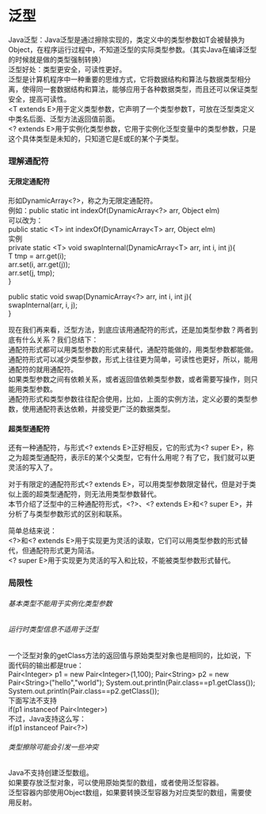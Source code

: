 # 泛型
Java泛型：Java泛型是通过擦除实现的，类定义中的类型参数如T会被替换为Object，在程序运行过程中，不知道泛型的实际类型参数。（其实Java在编译泛型的时候就是做的类型强制转换）<br>
泛型好处：类型更安全，可读性更好。<br>
泛型是计算机程序中一种重要的思维方式，它将数据结构和算法与数据类型相分离，使得同一套数据结构和算法，能够应用于各种数据类型，而且还可以保证类型安全，提高可读性。<br>
\<T extends E>用于定义类型参数，它声明了一个类型参数T，可放在泛型类定义中类名后面、泛型方法返回值前面。<br>
\<? extends E>用于实例化类型参数，它用于实例化泛型变量中的类型参数，只是这个具体类型是未知的，只知道它是E或E的某个子类型。<br>
### 理解通配符
#### 无限定通配符
形如DynamicArray\<?>，称之为无限定通配符。<br>
例如：public static int indexOf(DynamicArray\<?> arr, Object elm)<br>
可以改为：<br>
public static \<T> int indexOf(DynamicArray\<T> arr, Object elm)<br>
实例<br>
private static \<T> void swapInternal(DynamicArray\<T> arr, int i, int j){<br>
    T tmp = arr.get(i);<br>
    arr.set(i, arr.get(j));<br>
    arr.set(j, tmp);<br>
}<br>

public static void swap(DynamicArray\<?> arr, int i, int j){<br>
    swapInternal(arr, i, j);<br>
}<br>

现在我们再来看，泛型方法，到底应该用通配符的形式，还是加类型参数？两者到底有什么关系？我们总结下：<br>
通配符形式都可以用类型参数的形式来替代，通配符能做的，用类型参数都能做。<br>
通配符形式可以减少类型参数，形式上往往更为简单，可读性也更好，所以，能用通配符的就用通配符。<br>
如果类型参数之间有依赖关系，或者返回值依赖类型参数，或者需要写操作，则只能用类型参数。<br>
通配符形式和类型参数往往配合使用，比如，上面的实例方法，定义必要的类型参数，使用通配符表达依赖，并接受更广泛的数据类型。<br>

#### 超类型通配符
还有一种通配符，与形式\<? extends E>正好相反，它的形式为\<? super E>，称之为超类型通配符，表示E的某个父类型，它有什么用呢？有了它，我们就可以更灵活的写入了。<br>

对于有限定的通配符形式\<? extends E>，可以用类型参数限定替代，但是对于类似上面的超类型通配符，则无法用类型参数替代。<br>
本节介绍了泛型中的三种通配符形式，<?>、<? extends E>和<? super E>，并分析了与类型参数形式的区别和联系。

简单总结来说：<br>
\<?>和\<? extends E>用于实现更为灵活的读取，它们可以用类型参数的形式替代，但通配符形式更为简洁。<br>
\<? super E>用于实现更为灵活的写入和比较，不能被类型参数形式替代。<br>
### 局限性
###### 基本类型不能用于实例化类型参数
###### 运行时类型信息不适用于泛型
一个泛型对象的getClass方法的返回值与原始类型对象也是相同的，比如说，下面代码的输出都是true：<br>
Pair\<Integer> p1 = new Pair\<Integer>(1,100);
Pair\<String> p2 = new Pair\<String>("hello","world");
System.out.println(Pair.class==p1.getClass());
System.out.println(Pair.class==p2.getClass());<br>
下面写法不支持<br>
if(p1 instanceof Pair\<Integer>)<br>
不过，Java支持这么写：<br>
if(p1 instanceof Pair\<?>)<br>
###### 类型擦除可能会引发一些冲突

Java不支持创建泛型数组。<br>
如果要存放泛型对象，可以使用原始类型的数组，或者使用泛型容器。<br>
泛型容器内部使用Object数组，如果要转换泛型容器为对应类型的数组，需要使用反射。<br>
